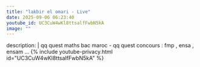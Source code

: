 ```yaml
---
title: "lakbir el omari - Live"
date: 2025-09-06 06:23:40 
youtube_id: UC3CuW4wKl8ttsalfFwbN5kA
image: ""
---
```

description: |
  qq quest maths bac maroc - qq quest concours : fmp , ensa , ensam ...
{% include youtube-privacy.html id="UC3CuW4wKl8ttsalfFwbN5kA" %}
